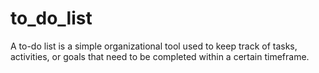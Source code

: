 # to_do_list
A to-do list is a simple organizational tool used to keep track of tasks, activities, or goals that need to be completed within a certain timeframe.
